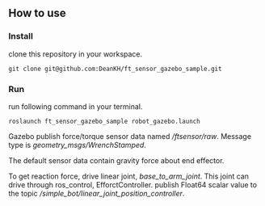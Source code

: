 ## How to use
### Install
clone this repository in your workspace.
```shell
git clone git@github.com:DeanKH/ft_sensor_gazebo_sample.git
```

### Run
run following command in your terminal. 
```shell
roslaunch ft_sensor_gazebo_sample robot_gazebo.launch
```

Gazebo publish force/torque sensor data named */ftsensor/raw*.
Message type is *geometry_msgs/WrenchStamped*. 

The default sensor data contain gravity force about end effector.

To get reaction force, drive linear joint, *base_to_arm_joint*.
This joint can drive through ros_control, EfforctController.
publish Float64 scalar value to the topic */simple_bot/linear_joint_position_controller*.




